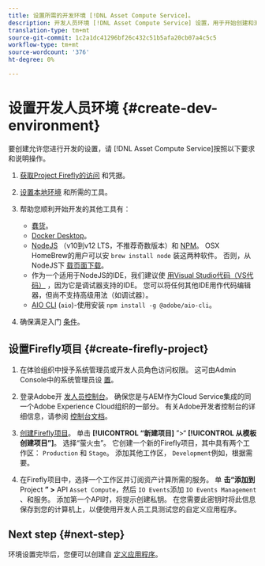 ```yaml
---
title: 设置所需的开发环境 [!DNL Asset Compute Service]。
description: 开发人员环境 [!DNL Asset Compute Service] 设置，用于开始创建和测试自定义代码。
translation-type: tm+mt
source-git-commit: 1c2a1dc41296bf26c432c51b5afa20cb07a4c5c5
workflow-type: tm+mt
source-wordcount: '376'
ht-degree: 0%

---
```



# 设置开发人员环境 {#create-dev-environment}

要创建允许您进行开发的设置，请 [!DNL Asset Compute Service]按照以下要求和说明操作。

1. [获取Project Firefly的访问](https://github.com/AdobeDocs/project-firefly/blob/master/getting_started/setup.md#acquire-access-and-credentials) 和凭据。

1. [设置本地环境](https://github.com/AdobeDocs/project-firefly/blob/master/getting_started/setup.md#local-environment-set-up) 和所需的工具。

1. 帮助您顺利开始开发的其他工具有：

   * [蠢货](https://git-scm.com/)。
   * [Docker Desktop](https://www.docker.com/get-started)。
   * [NodeJS](https://nodejs.org) （v10到v12 LTS，不推荐奇数版本）和 [NPM](https://www.npmjs.com)。 OSX HomeBrew的用户可以安 `brew install node` 装这两种软件。 否则，从NodeJS下 [载页面下载](https://nodejs.org/en/)。
   * 作为一个适用于NodeJS的IDE，我们建议使 [用Visual Studio代码（VS代码）](https://code.visualstudio.com) ，因为它是调试器支持的IDE。 您可以将任何其他IDE用作代码编辑器，但尚不支持高级用法（如调试器）。
   * [AIO CLI](https://github.com/adobe/aio-cli) (`aio`)-使用安装 `npm install -g @adobe/aio-cli`。

1. 确保满足入门 [条件](/help/understand-extensibility.md#prerequisites-and-provisioning)。

## 设置Firefly项目 {#create-firefly-project}

1. 在体验组织中授予系统管理员或开发人员角色访问权限。 这可由Admin Console中的系统管理员设 [置](https://adminconsole.adobe.com/overview)。

1. 登录Adobe开 [发人员控制台](https://console.adobe.io/)。 确保您是与AEM作为Cloud Service集成的同一个Adobe Experience Cloud组织的一部分。 有关Adobe开发者控制台的详细信息，请参阅 [控制台文档](https://www.adobe.io/apis/experienceplatform/console/docs.html)。

1. [创建Firefly项目](https://www.adobe.io/apis/experienceplatform/project-firefly/docs.html#!AdobeDocs/project-firefly/master/getting_started/first_app.md)。 单击 **[!UICONTROL “新建项目]** ”>“ **[!UICONTROL 从模板创建项目”]**。 选择“萤火虫”。 它创建一个新的Firefly项目，其中具有两个工作区： `Production` 和 `Stage`。 添加其他工作区， `Development`例如，根据需要。

1. 在Firefly项目中，选择一个工作区并订阅资产计算所需的服务。 单 **击“添加到** Project **” >** API `Asset Compute`，然后 `IO Events`添加 `IO Events Management` 、和服务。 添加第一个API时，将提示创建私钥。 在您需要此密钥时将此信息保存到您的计算机上，以便使用开发人员工具测试您的自定义应用程序。

## Next step {#next-step}

环境设置完毕后，您便可以创建自 [定义应用程序](develop-custom-application.md)。

<!-- TBD items for later:
 
* Any steps in the beginning that lead to gotchas later should be called out for caution? For example,
  * don't change some defaults initially
  * know risks when deviating from standard path
  * naming conventions to follow
  * Retrieve and format credentials (YAML file details)
-->

